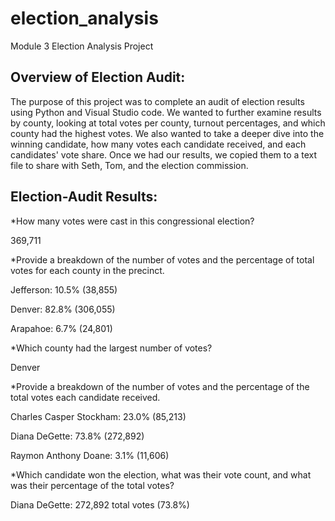 # election_analysis
Module 3 Election Analysis Project
## Overview of Election Audit:
The purpose of this project was to complete an audit of election results using Python and Visual Studio code. We wanted to further examine results by county, looking at total votes per county, turnout percentages, and which county had the highest votes. We also wanted to take a deeper dive into the winning candidate, how many votes each candidate received, and each candidates' vote share. Once we had our results, we copied them to a text file to share with Seth, Tom, and the election commission.
## Election-Audit Results:
*How many votes were cast in this congressional election?

  369,711
  

*Provide a breakdown of the number of votes and the percentage of total votes for each county in the precinct.

  Jefferson: 10.5% (38,855)

  Denver: 82.8% (306,055)

  Arapahoe: 6.7% (24,801)
  


*Which county had the largest number of votes?

  Denver
  

*Provide a breakdown of the number of votes and the percentage of the total votes each candidate received.

  Charles Casper Stockham: 23.0% (85,213)

  Diana DeGette: 73.8% (272,892)

  Raymon Anthony Doane: 3.1% (11,606)
  

*Which candidate won the election, what was their vote count, and what was their percentage of the total votes?

  Diana DeGette: 272,892 total votes (73.8%)
  
